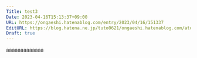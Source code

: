 ```yaml
---
Title: test3
Date: 2023-04-16T15:13:37+09:00
URL: https://ongaeshi.hatenablog.com/entry/2023/04/16/151337
EditURL: https://blog.hatena.ne.jp/tuto0621/ongaeshi.hatenablog.com/atom/entry/4207112889981769247
Draft: true
---
```


aaaaaaaaaaaaa
